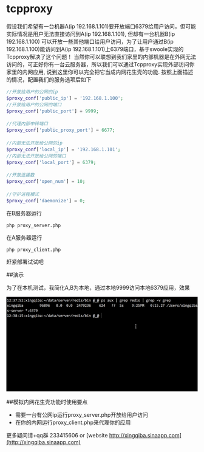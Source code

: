 # tcpproxy


假设我们希望有一台机器A(ip 192.168.1.101)要开放端口6379给用户访问，但可能实际情况是用户无法直接访问到A(ip 192.168.1.101), 但却有一台机器B(ip 192.168.1.100) 可以开放一些其他端口给用户访问，为了让用户通过B(ip 192.168.1.100)能访问到A(ip 192.168.1.101)上6379端口，基于swoole实现的Tcpproxy解决了这个问题！ 当然你可以联想到我们家里的内部机器是在外网无法访问的，可正好你有一台云服务器，所以我们可以通过Tcpproxy实现外部访问你家里的内网应用, 说到这里你可以完全把它当成内网花生壳的功能. 按照上面描述的情况，配置我们的服务选项后如下


```php
//开放给用户的公网的ip
$proxy_conf['public_ip'] = '192.168.1.100';
//开放给用户的公网的端口
$proxy_conf['public_port'] = 9999;

//代理内部中转端口
$proxy_conf['public_proxy_port'] = 6677;

//内部无法开放给公网的ip
$proxy_conf['local_ip'] = '192.168.1.101';
//内部无法开放给公网的端口
$proxy_conf['local_port'] = 6379;

//开放连接数
$proxy_conf['open_num'] = 10;

//守护进程模式
$proxy_conf['daemonize'] = 0;
```

在B服务器运行
```
php proxy_server.php
```

在A服务器运行
```
php proxy_client.php
```

赶紧部署试试吧

##演示 

为了在本机测试，我简化A,B为本地，通过本地9999访问本地6379应用，效果

![](./src/tcpproxy.gif)


##模拟内网花生壳功能时使用要点
* 需要一台有公网ip运行proxy_server.php开放给用户访问
* 在你的内网运行proxy_client.php来代理你的应用

更多疑问请+qq群 233415606 or [website http://xingqiba.sinaapp.com](http://xingqiba.sinaapp.com)
